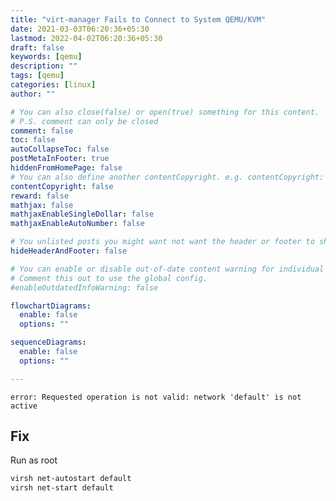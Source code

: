 ```yaml
---
title: "virt-manager Fails to Connect to System QEMU/KVM"
date: 2021-03-03T06:20:36+05:30
lastmod: 2022-04-02T06:20:36+05:30
draft: false
keywords: [qemu]
description: ""
tags: [qemu]
categories: [linux]
author: ""

# You can also close(false) or open(true) something for this content.
# P.S. comment can only be closed
comment: false
toc: false
autoCollapseToc: false
postMetaInFooter: true
hiddenFromHomePage: false
# You can also define another contentCopyright. e.g. contentCopyright: "This is another copyright."
contentCopyright: false
reward: false
mathjax: false
mathjaxEnableSingleDollar: false
mathjaxEnableAutoNumber: false

# You unlisted posts you might want not want the header or footer to show
hideHeaderAndFooter: false

# You can enable or disable out-of-date content warning for individual post.
# Comment this out to use the global config.
#enableOutdatedInfoWarning: false

flowchartDiagrams:
  enable: false
  options: ""

sequenceDiagrams: 
  enable: false
  options: ""

---
```


<!--more-->

```
error: Requested operation is not valid: network 'default' is not active
```

## Fix
Run as root
```bash
virsh net-autostart default
virsh net-start default
```

